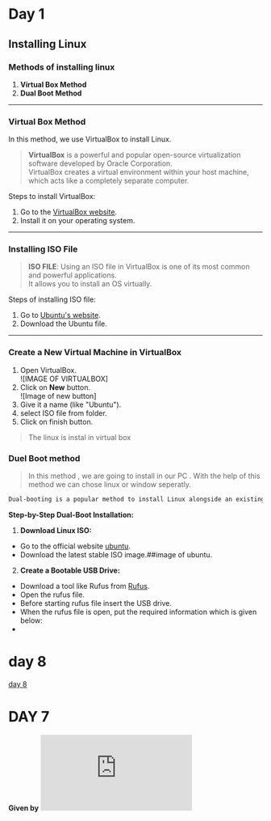 # Day 1

## Installing Linux

### Methods of installing linux

1. **Virtual Box Method**
2. **Dual Boot Method**

---

### Virtual Box Method

In this method, we use VirtualBox to install Linux.

> **VirtualBox** is a powerful and popular open-source virtualization software developed by Oracle Corporation.  
> VirtualBox creates a virtual environment within your host machine, which acts like a completely separate computer.

Steps to install VirtualBox:
1. Go to the [VirtualBox website](https://www.virtualbox.org/).
2. Install it on your operating system.

---

### Installing ISO File

> **ISO FILE**: Using an ISO file in VirtualBox is one of its most common and powerful applications.  
> It allows you to install an OS virtually.

 Steps of installing ISO file:
1. Go to [Ubuntu's website](https://ubuntu.com).
2. Download the Ubuntu file.

---

### Create a New Virtual Machine in VirtualBox

1. Open VirtualBox.  
   ![IMAGE OF VIRTUALBOX]
2. Click on **New** button.  
   ![Image of new button]
3. Give it a name (like "Ubuntu").
4. select ISO file from folder.
5. Click on finish button.
> The linux is instal in virtual box


### Duel Boot method


> In this method , we are going to install in our PC . With the help of this method we can chose linux or window seperatly.
```bash
Dual-booting is a popular method to install Linux alongside an existing operating system, typically Windows, on the same computer. This allows you to choose which operating system to boot into when you start your computer.
```
**Step-by-Step Dual-Boot Installation:**
1. **Download Linux ISO:**
- Go to the official website [ubuntu](https://ubuntu.com).
- Download the latest stable ISO image.##image of ubuntu.
2. **Create a Bootable USB Drive:**
- Download a tool like Rufus from [Rufus](www.rufus.com).
- Open the rufus file.
- Before starting rufus file insert the USB drive.
- When the rufus file is open, put the required information which is given below:
- 

# day 8
[day 8](https://github.com/Prabhsimra/New-Prabh/blob/main/Day%208.md)

# DAY 7
**Given by**
![File 7 ](https://github.com/Prabhsimra/New-Prabh/blob/main/Day%207.md)
